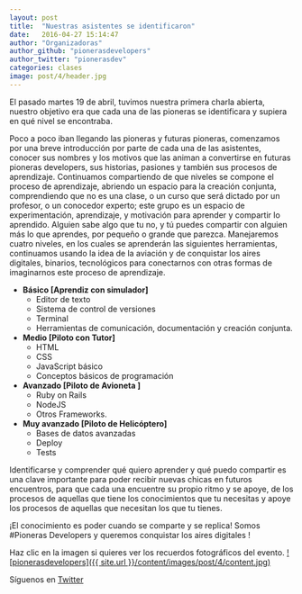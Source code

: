 ```yaml
---
layout: post
title:  "Nuestras asistentes se identificaron"
date:   2016-04-27 15:14:47
author: "Organizadoras"
author_github: "pionerasdevelopers"
author_twitter: "pionerasdev"
categories: clases
image: post/4/header.jpg
---
```


El pasado martes 19 de abril, tuvimos nuestra primera charla abierta, nuestro objetivo era que cada una de las pioneras se identificara y supiera en qué nivel se encontraba.

Poco a poco iban llegando las pioneras y  futuras pioneras, comenzamos por una breve introducción por parte de cada una de las asistentes, conocer sus nombres y los motivos que las animan a convertirse en futuras pioneras developers, sus historias, pasiones y también sus procesos de aprendizaje. Continuamos compartiendo de que niveles se compone el proceso de aprendizaje, abriendo un espacio para la creación conjunta, comprendiendo que no es una clase, o un curso que será dictado por un profesor, o un conocedor experto; este grupo es un espacio de experimentación, aprendizaje, y motivación para aprender y compartir lo aprendido. Alguien sabe algo que tu no, y tú puedes compartir con alguien más lo que aprendes, por pequeño o grande que parezca.
Manejaremos cuatro niveles, en los cuales se aprenderán las siguientes herramientas, continuamos usando la idea de la aviación y de conquistar los aires digitales, binarios, tecnológicos para conectarnos con otras formas de imaginarnos este proceso de aprendizaje.

 - **Básico [Aprendiz con simulador]**
     - Editor de texto
     - Sistema de control de versiones
     - Terminal
     - Herramientas de comunicación, documentación y creación conjunta.
 - **Medio [Piloto con Tutor]**
   - HTML
   - CSS
   - JavaScript básico
   - Conceptos básicos de programación
 - **Avanzado [Piloto de Avioneta ]**
   - Ruby on Rails
   - NodeJS
   -  Otros Frameworks.
 - **Muy avanzado [Piloto de Helicóptero]**
     - Bases de datos avanzadas
     - Deploy
     - Tests

Identificarse y comprender qué quiero aprender y qué puedo compartir es una clave importante para poder recibir nuevas chicas en futuros encuentros, para que cada una encuentre su propio ritmo y se apoye, de los procesos de aquellas que tiene los conocimientos que tu necesitas y apoye los procesos de aquellas que necesitan los que tu tienes.

¡El conocimiento es poder cuando se comparte y se replica! Somos #Pioneras Developers y queremos conquistar los aires digitales !

Haz clic en la imagen si quieres ver los recuerdos fotográficos del evento.
[![pionerasdevelopers]({{ site.url }}/content/images/post/4/content.jpg)](https://drive.google.com/folderview?id=0B8F1OFKpIQVzX2FCb3p6NU1JMTQ&usp=sharing)


Síguenos en [Twitter](https://twitter.com/pionerasdev)
